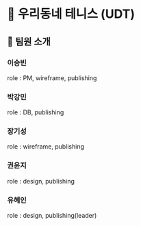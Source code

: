 # 🎾 우리동네 테니스 (UDT)

## 🤟 팀원 소개

### 이승빈
role : PM, wireframe, publishing

### 박강민
role : DB, publishing

### 장기성
role : wireframe, publishing

### 권윤지
role : design, publishing

### 유혜인
role : design, publishing(leader)



